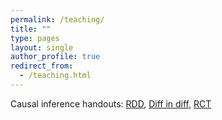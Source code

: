 ```yaml
---
permalink: /teaching/
title: ""
type: pages
layout: single
author_profile: true
redirect_from:
  - /teaching.html
---
```

Causal inference handouts: [RDD](/assets/RDD.pdf), [Diff in diff](/assets/DiffNDiff.pdf), [RCT](/assets/RCT.pdf)